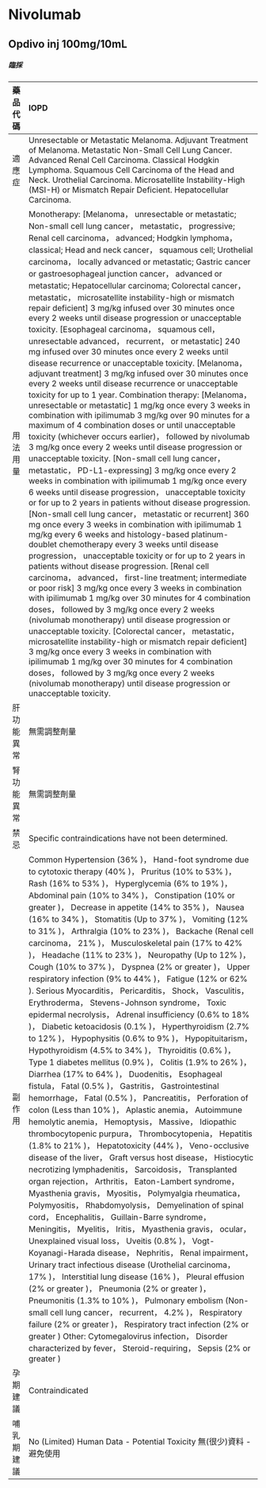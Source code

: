 # Nivolumab

## Opdivo inj 100mg/10mL

##### 臨採

| 藥品代碼   | IOPD                                                                                                                                                                                                                                                                                                                                                                                                                                                                                                                                                                                                                                                                                                                                                                                                                                                                                                                                                                                                                                                                                                                                                                                                                                                                                                                                                                                                                                                                                                                                                                                                                                                                                                                                                                                                                                                                                                                                                                                                                                                                                                                                                                                                                                                                                                                                                                                                                                                                                                                                       |
|:-----------|:-------------------------------------------------------------------------------------------------------------------------------------------------------------------------------------------------------------------------------------------------------------------------------------------------------------------------------------------------------------------------------------------------------------------------------------------------------------------------------------------------------------------------------------------------------------------------------------------------------------------------------------------------------------------------------------------------------------------------------------------------------------------------------------------------------------------------------------------------------------------------------------------------------------------------------------------------------------------------------------------------------------------------------------------------------------------------------------------------------------------------------------------------------------------------------------------------------------------------------------------------------------------------------------------------------------------------------------------------------------------------------------------------------------------------------------------------------------------------------------------------------------------------------------------------------------------------------------------------------------------------------------------------------------------------------------------------------------------------------------------------------------------------------------------------------------------------------------------------------------------------------------------------------------------------------------------------------------------------------------------------------------------------------------------------------------------------------------------------------------------------------------------------------------------------------------------------------------------------------------------------------------------------------------------------------------------------------------------------------------------------------------------------------------------------------------------------------------------------------------------------------------------------------------------|
| 適應症     | Unresectable or Metastatic Melanoma. Adjuvant Treatment of Melanoma. Metastatic Non-Small Cell Lung Cancer. Advanced Renal Cell Carcinoma. Classical Hodgkin Lymphoma. Squamous Cell Carcinoma of the Head and Neck. Urothelial Carcinoma. Microsatellite Instability-High (MSI-H) or Mismatch Repair Deficient. Hepatocellular Carcinoma.                                                                                                                                                                                                                                                                                                                                                                                                                                                                                                                                                                                                                                                                                                                                                                                                                                                                                                                                                                                                                                                                                                                                                                                                                                                                                                                                                                                                                                                                                                                                                                                                                                                                                                                                                                                                                                                                                                                                                                                                                                                                                                                                                                                                 |
| 用法用量   | Monotherapy: [Melanoma， unresectable or metastatic; Non-small cell lung cancer， metastatic， progressive; Renal cell carcinoma， advanced; Hodgkin lymphoma， classical; Head and neck cancer， squamous cell; Urothelial carcinoma， locally advanced or metastatic; Gastric cancer or gastroesophageal junction cancer， advanced or metastatic; Hepatocellular carcinoma; Colorectal cancer， metastatic， microsatellite instability-high or mismatch repair deficient] 3 mg/kg infused over 30 minutes once every 2 weeks until disease progression or unacceptable toxicity. [Esophageal carcinoma， squamous cell， unresectable advanced， recurrent， or metastatic] 240 mg infused over 30 minutes once every 2 weeks until disease recurrence or unacceptable toxicity. [Melanoma， adjuvant treatment] 3 mg/kg infused over 30 minutes once every 2 weeks until disease recurrence or unacceptable toxicity for up to 1 year. Combination therapy: [Melanoma， unresectable or metastatic] 1 mg/kg once every 3 weeks in combination with ipilimumab 3 mg/kg over 90 minutes for a maximum of 4 combination doses or until unacceptable toxicity (whichever occurs earlier)， followed by nivolumab 3 mg/kg once every 2 weeks until disease progression or unacceptable toxicity. [Non-small cell lung cancer， metastatic， PD-L1-expressing] 3 mg/kg once every 2 weeks in combination with ipilimumab 1 mg/kg once every 6 weeks until disease progression， unacceptable toxicity or for up to 2 years in patients without disease progression. [Non-small cell lung cancer， metastatic or recurrent] 360 mg once every 3 weeks in combination with ipilimumab 1 mg/kg every 6 weeks and histology-based platinum-doublet chemotherapy every 3 weeks until disease progression， unacceptable toxicity or for up to 2 years in patients without disease progression. [Renal cell carcinoma， advanced， first-line treatment; intermediate or poor risk] 3 mg/kg once every 3 weeks in combination with ipilimumab 1 mg/kg over 30 minutes for 4 combination doses， followed by 3 mg/kg once every 2 weeks (nivolumab monotherapy) until disease progression or unacceptable toxicity. [Colorectal cancer， metastatic， microsatellite instability-high or mismatch repair deficient] 3 mg/kg once every 3 weeks in combination with ipilimumab 1 mg/kg over 30 minutes for 4 combination doses， followed by 3 mg/kg once every 2 weeks (nivolumab monotherapy) until disease progression or unacceptable toxicity. |
| 肝功能異常 | 無需調整劑量                                                                                                                                                                                                                                                                                                                                                                                                                                                                                                                                                                                                                                                                                                                                                                                                                                                                                                                                                                                                                                                                                                                                                                                                                                                                                                                                                                                                                                                                                                                                                                                                                                                                                                                                                                                                                                                                                                                                                                                                                                                                                                                                                                                                                                                                                                                                                                                                                                                                                                                               |
| 腎功能異常 | 無需調整劑量                                                                                                                                                                                                                                                                                                                                                                                                                                                                                                                                                                                                                                                                                                                                                                                                                                                                                                                                                                                                                                                                                                                                                                                                                                                                                                                                                                                                                                                                                                                                                                                                                                                                                                                                                                                                                                                                                                                                                                                                                                                                                                                                                                                                                                                                                                                                                                                                                                                                                                                               |
| 禁忌       | Specific contraindications have not been determined.                                                                                                                                                                                                                                                                                                                                                                                                                                                                                                                                                                                                                                                                                                                                                                                                                                                                                                                                                                                                                                                                                                                                                                                                                                                                                                                                                                                                                                                                                                                                                                                                                                                                                                                                                                                                                                                                                                                                                                                                                                                                                                                                                                                                                                                                                                                                                                                                                                                                                       |
| 副作用     | Common Hypertension (36% )， Hand-foot syndrome due to cytotoxic therapy (40% )， Pruritus (10% to 53% )， Rash (16% to 53% )， Hyperglycemia (6% to 19% )， Abdominal pain (10% to 34% )， Constipation (10% or greater )， Decrease in appetite (14% to 35% )， Nausea (16% to 34% )， Stomatitis (Up to 37% )， Vomiting (12% to 31% )， Arthralgia (10% to 23% )， Backache (Renal cell carcinoma， 21% )， Musculoskeletal pain (17% to 42% )， Headache (11% to 23% )， Neuropathy (Up to 12% )， Cough (10% to 37% )， Dyspnea (2% or greater )， Upper respiratory infection (9% to 44% )， Fatigue (12% or 62% ). Serious Myocarditis， Pericarditis， Shock， Vasculitis， Erythroderma， Stevens-Johnson syndrome， Toxic epidermal necrolysis， Adrenal insufficiency (0.6% to 18% )， Diabetic ketoacidosis (0.1% )， Hyperthyroidism (2.7% to 12% )， Hypophysitis (0.6% to 9% )， Hypopituitarism， Hypothyroidism (4.5% to 34% )， Thyroiditis (0.6% )， Type 1 diabetes mellitus (0.9% )， Colitis (1.9% to 26% )， Diarrhea (17% to 64% )， Duodenitis， Esophageal fistula， Fatal (0.5% )， Gastritis， Gastrointestinal hemorrhage， Fatal (0.5% )， Pancreatitis， Perforation of colon (Less than 10% )， Aplastic anemia， Autoimmune hemolytic anemia， Hemoptysis， Massive， Idiopathic thrombocytopenic purpura， Thrombocytopenia， Hepatitis (1.8% to 21% )， Hepatotoxicity (44% )， Veno-occlusive disease of the liver， Graft versus host disease， Histiocytic necrotizing lymphadenitis， Sarcoidosis， Transplanted organ rejection， Arthritis， Eaton-Lambert syndrome， Myasthenia gravis， Myositis， Polymyalgia rheumatica， Polymyositis， Rhabdomyolysis， Demyelination of spinal cord， Encephalitis， Guillain-Barre syndrome， Meningitis， Myelitis， Iritis， Myasthenia gravis， ocular， Unexplained visual loss， Uveitis (0.8% )， Vogt-Koyanagi-Harada disease， Nephritis， Renal impairment， Urinary tract infectious disease (Urothelial carcinoma， 17% )， Interstitial lung disease (16% )， Pleural effusion (2% or greater )， Pneumonia (2% or greater )， Pneumonitis (1.3% to 10% )， Pulmonary embolism (Non-small cell lung cancer， recurrent， 4.2% )， Respiratory failure (2% or greater )， Respiratory tract infection (2% or greater ) Other: Cytomegalovirus infection， Disorder characterized by fever， Steroid-requiring， Sepsis (2% or greater )                                                                                                       |
| 孕期建議   | Contraindicated                                                                                                                                                                                                                                                                                                                                                                                                                                                                                                                                                                                                                                                                                                                                                                                                                                                                                                                                                                                                                                                                                                                                                                                                                                                                                                                                                                                                                                                                                                                                                                                                                                                                                                                                                                                                                                                                                                                                                                                                                                                                                                                                                                                                                                                                                                                                                                                                                                                                                                                            |
| 哺乳期建議 | No (Limited) Human Data - Potential Toxicity 無(很少)資料 - 避免使用                                                                                                                                                                                                                                                                                                                                                                                                                                                                                                                                                                                                                                                                                                                                                                                                                                                                                                                                                                                                                                                                                                                                                                                                                                                                                                                                                                                                                                                                                                                                                                                                                                                                                                                                                                                                                                                                                                                                                                                                                                                                                                                                                                                                                                                                                                                                                                                                                                                                       |

